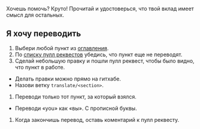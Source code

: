 Хочешь помочь? Круто! Прочитай и удостоверься, что твой вклад имеет смысл для остальных.

## Я хочу переводить
1. Выбери любой пункт из [оглавления].
1. По [списку пулл реквестов] убедись, что пункт еще не переводят.
1. Сделай небольшую правку и пошли пулл реквест, чтобы было видно, что пункт в работе.
  * Делать правки можно прямо на гитхабе.
  * Назови ветку `translate/<section>`.
1. Переводи только тот пункт, за который взялся.
  * Переводи «you» как «вы». С прописной буквы.
1. Когда закончишь перевод, оставь коментарий к пулл реквесту.

[списку пулл реквестов]: https://github.com/CSSSR/javascript/pulls
[оглавления]: https://github.com/CSSSR/javascript/blob/master/README.md#table-of-contents
